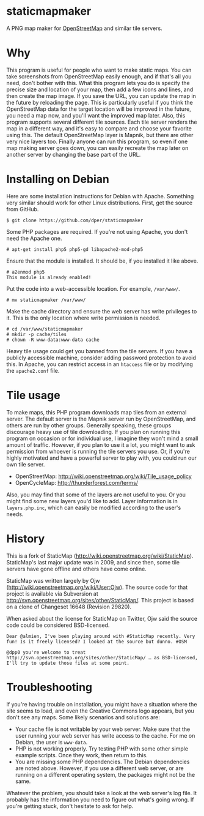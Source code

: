 staticmapmaker
==============

A PNG map maker for [OpenStreetMap](http://www.openstreetmap.org) and similar tile servers.

Why
===

This program is useful for people who want to make static maps.  You can take screenshots from OpenStreetMap easily enough, and if that's all you need, don't bother with this.  What this program lets you do is specify the precise size and location of your map, then add a few icons and lines, and then create the map image.  If you save the URL, you can update the map in the future by reloading the page.  This is particularly useful if you think the OpenStreetMap data for the target location will be improved in the future, you need a map now, and you'll want the improved map later.  Also, this program supports several different tile sources.  Each tile server renders the map in a different way, and it's easy to compare and choose your favorite using this.  The default OpenStreetMap layer is Mapnik, but there are other very nice layers too.  Finally anyone can run this program, so even if one map making server goes down, you can easily recreate the map later on another server by changing the base part of the URL.

Installing on Debian
====================


Here are some installation instructions for Debian with Apache.  Something very similar should work for other Linux distributions.  First, get the source from GitHub.

    $ git clone https://github.com/dper/staticmapmaker

Some PHP packages are required.  If you're not using Apache, you don't need the Apache one.

    # apt-get install php5 php5-gd libapache2-mod-php5
    
Ensure that the module is installed.  It should be, if you installed it like above.

    # a2enmod php5
    This module is already enabled!

Put the code into a web-accessible location.  For example, `/var/www/`.

    # mv staticmapmaker /var/www/

Make the cache directory and ensure the web server has write privileges to it.  This is the only location where write permission is needed.

    # cd /var/www/staticmapmaker
    # mkdir -p cache/tiles
    # chown -R www-data:www-data cache

Heavy tile usage could get you banned from the tile servers.  If you have a publicly accessible machine, consider adding password protection to avoid this.  In Apache, you can restrict access in an `htaccess` file or by modifying the `apache2.conf` file.

Tile usage
==========

To make maps, this PHP program downloads map tiles from an external server.  The default server is the Mapnik server run by OpenStreetMap, and others are run by other groups.  Generally speaking, these groups discourage heavy use of tile downloading.  If you plan on running this program on occasion or for individual use, I imagine they won't mind a small amount of traffic.  However, if you plan to use it a lot, you might want to ask permission from whoever is running the tile servers you use.  Or, if you're highly motivated and have a powerful server to play with, you could run our own tile server.

* OpenStreetMap: <http://wiki.openstreetmap.org/wiki/Tile_usage_policy>
* OpenCycleMap: <http://thunderforest.com/terms/>

Also, you may find that some of the layers are not useful to you.  Or you might find some new layers you'd like to add.  Layer information is in `layers.php.inc`, which can easily be modified according to the user's needs.

History
=======

This is a fork of StaticMap (<http://wiki.openstreetmap.org/wiki/StaticMap>).  StaticMap's last major update was in 2009, and since then, some tile servers have gone offline and others have come online.

StaticMap was written largely by Ojw (<http://wiki.openstreetmap.org/wiki/User:Ojw>).  The source code for that project is available via Subversion at <http://svn.openstreetmap.org/sites/other/StaticMap/>.  This project is based on a clone of Changeset 16648 (Revision 29820).

When asked about the license for StaticMap on Twitter, Ojw said the source code could be considered BSD-licensed.

    Dear @almien, I've been playing around with #StaticMap recently. Very fun! Is it freely licensed? I looked at the source but dunno. #OSM

    @dpp0 you're welcome to treat http://svn.openstreetmap.org/sites/other/StaticMap/ … as BSD-licensed, I'll try to update those files at some point.

Troubleshooting
===============

If you're having trouble on installation, you might have a situation where the site seems to load, and even the Creative Commons logo appears, but you don't see any maps.  Some likely scenarios and solutions are:

* Your cache file is not writable by your web server.  Make sure that the user running your web server has write access to the cache.  For me on Debian, the user is `www-data`.
* PHP is not working properly.  Try testing PHP with some other simple example scripts.  Once they work, then return to this.
* You are missing some PHP dependencies.  The Debian dependencies are noted above.  However, if you use a different web server, or are running on a different operating system, the packages might not be the same.

Whatever the problem, you should take a look at the web server's log file.  It probably has the information you need to figure out what's going wrong.  If you're getting stuck, don't hesitate to ask for help.

